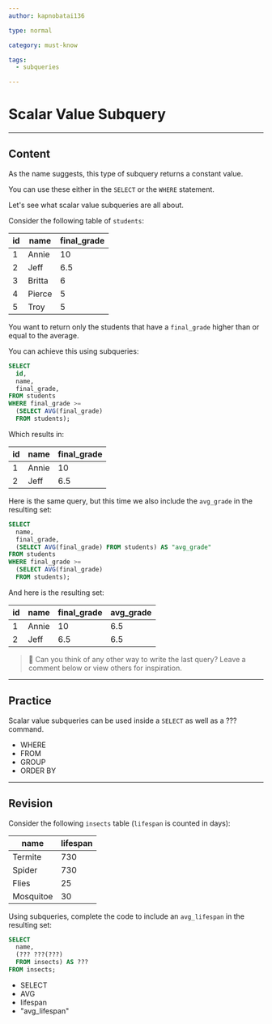 ```yaml
---
author: kapnobatai136

type: normal

category: must-know

tags:
  - subqueries

---
```


# Scalar Value Subquery

---

## Content

As the name suggests, this type of subquery returns a constant value.

You can use these either in the `SELECT` or the `WHERE` statement.

Let's see what scalar value subqueries are all about.

Consider the following table of `students`:

| id | name   | final_grade |
|----|--------|-------------|
| 1  | Annie  | 10          |
| 2  | Jeff   | 6.5         |
| 3  | Britta | 6           |
| 4  | Pierce | 5           |
| 5  | Troy   | 5           |

You want to return only the students that have a `final_grade` higher than or equal to the average.

You can achieve this using subqueries:

```sql
SELECT
  id,
  name,
  final_grade,
FROM students
WHERE final_grade >=
  (SELECT AVG(final_grade)
  FROM students);
```

Which results in:

| id | name  | final_grade |
|----|-------|-------------|
| 1  | Annie | 10          |
| 2  | Jeff  | 6.5         |

Here is the same query, but this time we also include the `avg_grade` in the resulting set:

```sql
SELECT
  name,
  final_grade,
  (SELECT AVG(final_grade) FROM students) AS "avg_grade"
FROM students
WHERE final_grade >=
  (SELECT AVG(final_grade)
  FROM students);
```

And here is the resulting set:

| id | name  | final_grade | avg_grade |
|----|-------|-------------|-----------|
| 1  | Annie | 10          | 6.5       |
| 2  | Jeff  | 6.5         | 6.5       |

> 💬 Can you think of any other way to write the last query? Leave a comment below or view others for inspiration.

---

## Practice

Scalar value subqueries can be used inside a `SELECT` as well as a ??? command.

- WHERE
- FROM
- GROUP
- ORDER BY

---

## Revision

Consider the following `insects` table (`lifespan` is counted in days):

| name      | lifespan |
|-----------|----------|
| Termite   | 730      |
| Spider    | 730      |
| Flies     | 25       |
| Mosquitoe | 30       |

Using subqueries, complete the code to include an `avg_lifespan` in the resulting set:

```sql
SELECT
  name,
  (??? ???(???) 
  FROM insects) AS ???
FROM insects;
```

- SELECT
- AVG
- lifespan
- "avg_lifespan"
